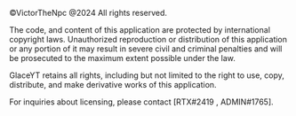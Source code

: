 ©VictorTheNpc @2024
All rights reserved.

The code, and content of this application are protected by international copyright laws. Unauthorized reproduction or distribution of this application or any portion of it may result in severe civil and criminal penalties and will be prosecuted to the maximum extent possible under the law.

GlaceYT retains all rights, including but not limited to the right to use, copy, distribute, and make derivative works of this application.

For inquiries about licensing, please contact [RTX#2419 , ADMIN#1765].
